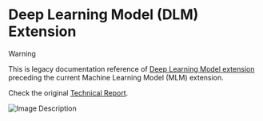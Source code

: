 # Deep Learning Model (DLM) Extension

<!-- lint disable no-undefined-references -->

> [!WARNING]
> This is legacy documentation reference of [Deep Learning Model extension](https://github.com/crim-ca/dlm-extension)
> preceding the current Machine Learning Model (MLM) extension.

<!-- lint enable no-undefined-references -->

Check the original [Technical Report](https://github.com/crim-ca/CCCOT03/raw/main/CCCOT03_Rapport%20Final_FINAL_EN.pdf).

![Image Description](https://i.imgur.com/cVAg5sA.png)
